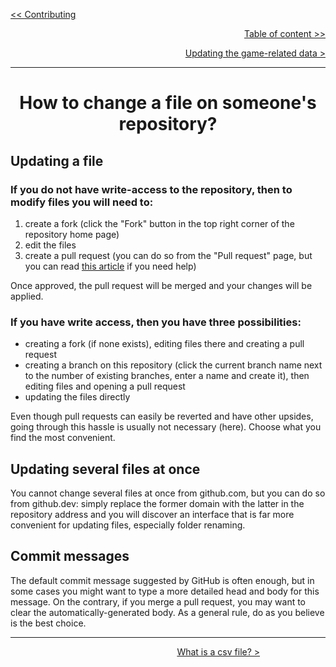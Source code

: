 <div align="left">
  
  [<< Contributing](/CONTRIBUTING.md)
  
</div>

<div align="right">
  
  [Table of content >>](table-of-content.md)
  
</div>

<div align="right">
  
  [Updating the game-related data >](community-gathered-data.md)
  
</div>

<hr>

<div align="center">

# How to change a file on someone's repository?

</div>

## Updating a file
### If you do not have write-access to the repository, then to modify files you will need to:
1) create a fork (click the "Fork" button in the top right corner of the repository home page)
2) edit the files
3) create a pull request (you can do so from the "Pull request" page, but you can read [this article](https://docs.github.com/en/pull-requests/collaborating-with-pull-requests/proposing-changes-to-your-work-with-pull-requests/creating-a-pull-request-from-a-fork) if you need help)

Once approved, the pull request will be merged and your changes will be applied.<br>

### If you have write access, then you have three possibilities:
* creating a fork (if none exists), editing files there and creating a pull request
* creating a branch on this repository (click the current branch name next to the number of existing branches, enter a name and create it), then editing files and opening a pull request
* updating the files directly

Even though pull requests can easily be reverted and have other upsides, going through this hassle is usually not necessary (here). Choose what you find the most convenient.

## Updating several files at once
You cannot change several files at once from github.com, but you can do so from github.dev: simply replace the former domain with the latter in the repository address and you will discover an interface that is far more convenient for updating files, especially folder renaming.

## Commit messages
The default commit message suggested by GitHub is often enough, but in some cases you might want to type a more detailed head and body for this message. On the contrary, if you merge a pull request, you may want to clear the automatically-generated body.
As a general rule, do as you believe is the best choice.

<hr>

<div align="center">
  
   $~~~~~~~~~~~~~~~~~~~~~~~~~~~~~~~~~~~~~~~~$ [What is a csv file? >](what-is-a-csv-file.md) 
  
</div>
